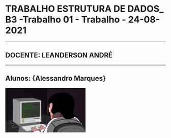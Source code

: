 # TRABALHO ESTRUTURA DE DADOS_ B3 -Trabalho 01 - Trabalho - 24-08-2021
---------------------------------------------------------
##             DOCENTE: LEANDERSON ANDRÉ
---------------------------------------------------------
Alunos: {Alessandro Marques}
---------------------------------------------------------

<img src="comp.gif" alt="Progrmando pra caraio." width="50%" height="50%"/>